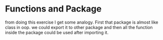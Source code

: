 # Functions and Package
from doing this exercise I get some analogy. First that package is almost like class in oop. we could export it to other
package and then all the function inside the package could be used after importing it. 
